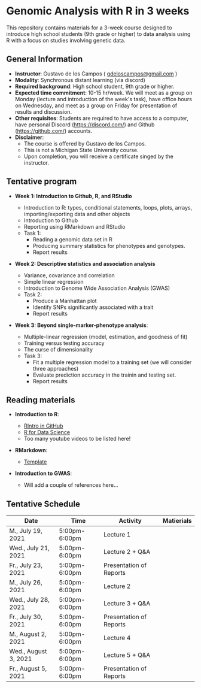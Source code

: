 # Genomic Analysis with R in 3 weeks

This repository contains materials for a 3-week course designed to introduce high school students (9th grade or higher) to data analysis using R with a focus on studies involving genetic data.

## General Information

   - **Instructor**: Gustavo de los Campos ( gdeloscampos@gmail.com )
   - **Modality**: Synchronous distant learning (via discord)
   - **Required background**: High school student, 9th grade or higher.
   - **Expected time commitment**: 10-15 hr/week. We will meet as a group on Monday (lecture and introduction of the week's task), have office hours on Wednesday, and meet as a group on Friday for presentation of results and discussion.
   - **Other requisites**: Students are required to have access to a computer, have personal Discord (https://discord.com/) and  Github (https://github.com/) accounts.
   - **Disclaimer**: 
      - The course is offered by Gustavo de los Campos. 
      - This is not a Michigan State University course. 
      - Upon completion, you will receive a certificate singed by the instructor.

## Tentative program

  - **Week 1: Introduction to Github, R, and RStudio**
      - Introduction to R: types, conditional statements, loops, plots, arrays, importing/exporting data and other objects
      - Introduction to Github
      - Reporting using RMarkdown and RStudio
      - Task 1:
        - Reading a genomic data set in R
        - Producing summary statistics for phenotypes and genotypes.
        - Report results
        
  - **Week 2: Descriptive statistics and association analysis**
      - Variance, covariance and correlation
      - Simple linear regression
      - Introduction to Genome Wide Association Analysis (GWAS)
      - Task 2:
        - Produce a Manhattan plot
        - Identify SNPs significantly associated with a trait
        - Report results
      
  - **Week 3: Beyond single-marker-phenotype analysis**:
      - Multiple-linear regression (model, estimation, and goodness of fit)
      - Training versus testing accuracy
      - The curse of dimensionality
      - Task 3:
        - Fit a multiple regression model to a training set (we will consider three approaches)
        - Evaluate prediction accuracy in the trainin and testing set.
        - Report results

## Reading materials
  
  - **Introduction to R**:
  
    - [RIntro in GitHub](https://github.com/gdlc/STAT_COMP/blob/master/RIntro.md)
    - [R for Data Science](https://r4ds.had.co.nz/introduction.html)
    - Too many youtube videos to be listed here!
  
  - **RMarkdown**:
    -  [Template](https://github.com/gdlc/STAT_COMP/blob/master/RMarkdown_for_beginners.Rmd)
    
  - **Introduction to GWAS**:
    - Will add a couple of references here...
    
  
 ## Tentative Schedule
 
 | Date	|  Time|	Activity	| Matierials
|-------|---------------|---------|------|
| M., July 19, 2021	|	5:00pm-6:00pm	| Lecture 1 |	 |
| Wed., July 21, 2021	|	5:00pm-6:00pm	| Lecture 2  + Q&A| |
| Fr., July 23, 2021	|	5:00pm-6:00pm	| Presentation of Reports | |
| M., July 26, 2021	|	5:00pm-6:00pm	| Lecture 2 |	 |
| Wed., July 28, 2021	|	5:00pm-6:00pm	| Lecture 3  + Q&A| |
| Fr., July 30, 2021	|	5:00pm-6:00pm	| Presentation of Reports | |
| M., August 2, 2021	|	5:00pm-6:00pm	| Lecture 4 |	 |
| Wed., August 3, 2021	|	5:00pm-6:00pm	| Lecture 5  + Q&A| |
| Fr., August 5, 2021	|	5:00pm-6:00pm	| Presentation of Reports | |

